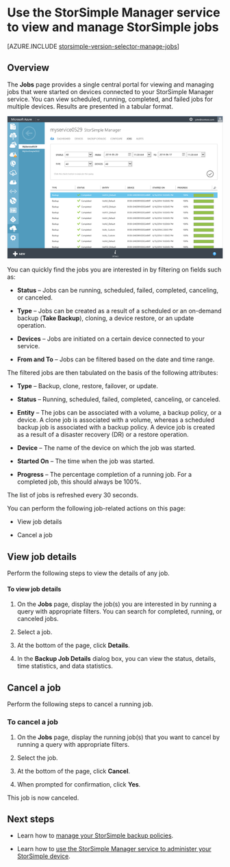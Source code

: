 <properties 
   pageTitle="View and manage StorSimple jobs | Microsoft Azure"
   description="Describes the StorSimple Manager service Jobs page and how to use it to track recent, current, and scheduled backup jobs."
   services="storsimple"
   documentationCenter="NA"
   authors="alkohli"
   manager="carolz"
   editor=""/>
<tags 
   ms.service="storsimple"
   ms.devlang="NA"
   ms.topic="article"
   ms.tgt_pltfrm="NA"
   ms.workload="TBD"
   ms.date="01/15/2016"
   ms.author="alkohli" />

# Use the StorSimple Manager service to view and manage StorSimple jobs

[AZURE.INCLUDE [storsimple-version-selector-manage-jobs](../../includes/storsimple-version-selector-manage-jobs.md)]

## Overview

The **Jobs** page provides a single central portal for viewing and managing jobs that were started on devices connected to your StorSimple Manager service. You can view scheduled, running, completed, and failed jobs for multiple devices. Results are presented in a tabular format. 

![Jobs page](./media/storsimple-manage-jobs/HCS_JobsPage.png)

You can quickly find the jobs you are interested in by filtering on fields such as:

- **Status** – Jobs can be running, scheduled, failed, completed, canceling, or canceled.

- **Type** – Jobs can be created as a result of a scheduled or an on-demand backup (**Take Backup**), cloning, a device restore, or an update operation.

- **Devices** – Jobs are initiated on a certain device connected to your service.

- **From and To** – Jobs can be filtered based on the date and time range.

The filtered jobs are then tabulated on the basis of the following attributes:

- **Type** – Backup, clone, restore, failover, or update.

- **Status** – Running, scheduled, failed, completed, canceling, or canceled.

- **Entity** – The jobs can be associated with a volume, a backup policy, or a device. A clone job is associated with a volume, whereas a scheduled backup job is associated with a backup policy. A device job is created as a result of a disaster recovery (DR) or a restore operation.

- **Device** – The name of the device on which the job was started.

- **Started On** – The time when the job was started.

- **Progress** – The percentage completion of a running job. For a completed job, this should always be 100%.

The list of jobs is refreshed every 30 seconds.

You can perform the following job-related actions on this page:

- View job details

- Cancel a job

## View job details

Perform the following steps to view the details of any job.

#### To view job details

1. On the **Jobs** page, display the job(s) you are interested in by running a query with appropriate filters. You can search for completed, running, or canceled jobs.

2. Select a job.

3. At the bottom of the page, click **Details**.

4. In the **Backup Job Details** dialog box, you can view the status, details, time statistics, and data statistics.

## Cancel a job

Perform the following steps to cancel a running job.

### To cancel a job

1. On the **Jobs** page, display the running job(s) that you want to cancel by running a query with appropriate filters.

1. Select the job.

1. At the bottom of the page, click **Cancel**.

1. When prompted for confirmation, click **Yes**.

This job is now canceled.

## Next steps

- Learn how to [manage your StorSimple backup policies](storsimple-manage-backup-policies.md).

- Learn how to [use the StorSimple Manager service to administer your StorSimple device](storsimple-manager-service-administration.md).